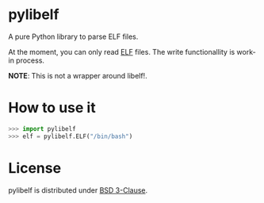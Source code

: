 pylibelf
========

A pure Python library to parse ELF files.

At the moment, you can only read [ELF](http://es.wikipedia.org/wiki/Executable_and_Linkable_Format) files. The write functionallity is work-in process.

**NOTE**: This is not a wrapper around libelf!.

How to use it
========

```python
>>> import pylibelf
>>> elf = pylibelf.ELF("/bin/bash")
```

License
========

pylibelf is distributed under [BSD 3-Clause](http://opensource.org/licenses/BSD-3-Clause).
